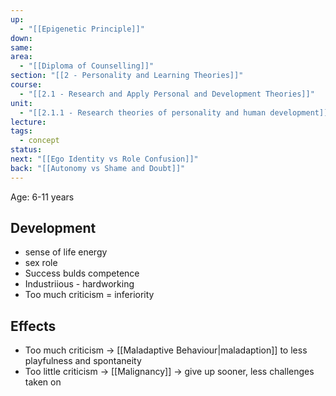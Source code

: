 ```yaml
---
up:
  - "[[Epigenetic Principle]]"
down: 
same: 
area:
  - "[[Diploma of Counselling]]"
section: "[[2 - Personality and Learning Theories]]"
course:
  - "[[2.1 - Research and Apply Personal and Development Theories]]"
unit:
  - "[[2.1.1 - Research theories of personality and human development]]"
lecture: 
tags:
  - concept
status: 
next: "[[Ego Identity vs Role Confusion]]"
back: "[[Autonomy vs Shame and Doubt]]"
---
```

Age: 6-11 years

## Development
- sense of life energy
- sex role
- Success bulds competence
- Industriious - hardworking
- Too much criticism = inferiority

## Effects
- Too much criticism -> [[Maladaptive Behaviour|maladaption]] to less playfulness and spontaneity
- Too little criticism -> [[Malignancy]] -> give up sooner, less challenges taken on 